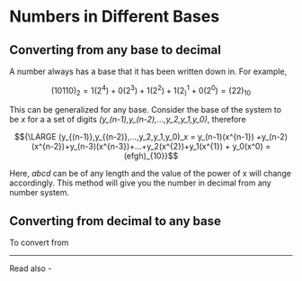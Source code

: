 # Numbers in Different Bases


## Converting from any base to decimal

A number always has a base that it has been written down in. For example,

$${ (10110)_2 = 1(2^4) + 0(2^3) + 1 (2^2) + 1(2^1_)  + 0(2^0) = (22)_{10}}$$

This can be generalized for any base. Consider the base of the system to be *x* for a a set of digits *(y_(n-1),y_(n-2),...,y_2,y_1,y_0)*, therefore

$${\LARGE (y_{(n-1)},y_{(n-2)},...,y_2,y_1,y_0)_x = y_(n-1)(x^{n-1}) +y_(n-2)(x^{n-2})+y_(n-3)(x^{n-3})+...+y_2(x^{2})+y_1(x^{1}) + y_0(x^0) = (efgh)_{10}}$$

Here, *abcd* can be of any length and the value of the power of x will change accordingly. This method will give you the number in decimal from any number system.


## Converting from decimal to any base

To convert from






---
Read also - 